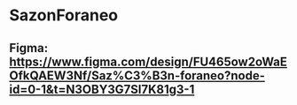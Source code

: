 # SazonForaneo

 ## Figma: https://www.figma.com/design/FU465ow2oWaEOfkQAEW3Nf/Saz%C3%B3n-foraneo?node-id=0-1&t=N3OBY3G7Sl7K81g3-1 ##
